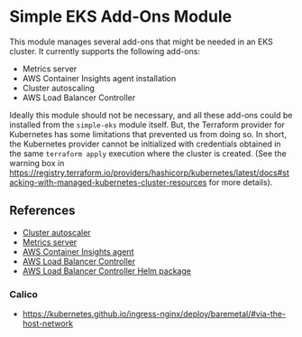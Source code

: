 # Simple EKS Add-Ons Module

This module manages several add-ons that might be needed in an EKS cluster. It currently supports the following add-ons:

- Metrics server
- AWS Container Insights agent installation
- Cluster autoscaling
- AWS Load Balancer Controller

Ideally this module should not be necessary, and all these add-ons could be installed from the `simple-eks` module itself. But, the Terraform provider for Kubernetes has some limitations that prevented us from doing so. In short, the Kubernetes provider cannot be initialized with credentials obtained in the same `terraform apply` execution where the cluster is created. (See the warning box in https://registry.terraform.io/providers/hashicorp/kubernetes/latest/docs#stacking-with-managed-kubernetes-cluster-resources for more details).

## References

- [Cluster autoscaler](https://docs.aws.amazon.com/eks/latest/userguide/cluster-autoscaler.html)
- [Metrics server](https://docs.aws.amazon.com/eks/latest/userguide/metrics-server.html)
- [AWS Container Insights agent](https://docs.aws.amazon.com/AmazonCloudWatch/latest/monitoring/deploy-container-insights-EKS.html)
- [AWS Load Balancer Controller](https://kubernetes-sigs.github.io/aws-load-balancer-controller/latest/)
- [AWS Load Balancer Controller Helm package](https://github.com/aws/eks-charts/tree/master/stable/aws-load-balancer-controller)

### Calico

- https://kubernetes.github.io/ingress-nginx/deploy/baremetal/#via-the-host-network
